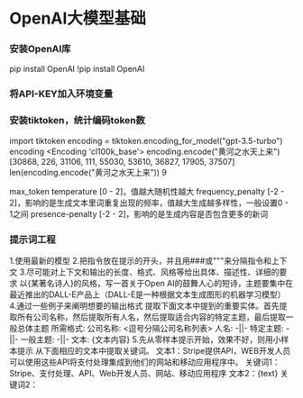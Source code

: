 # OpenAI大模型基础

### 安装OpenAI库
pip install OpenAI
!pip install OpenAI

### 将API-KEY加入环境变量

### 安装tiktoken，统计编码token数
import tiktoken
encoding = tiktoken.encoding_for_model("gpt-3.5-turbo")
encoding
<Encoding 'cl100k_base'>
encoding.encode("黄河之水天上来")
[30868, 226, 31106, 111, 55030, 53610, 36827, 17905, 37507]
len(encoding.encode("黄河之水天上来"))
9

max_token
temperature [0 - 2]，值越大随机性越大
frequency_penalty [-2 - 2]，影响的是生成文本里词重复出现的频率，值越大生成越多样性，一般设置0 - 1之间
presence-penalty [-2 - 2]，影响的是生成内容是否包含更多的新词

### 提示词工程
1.使用最新的模型
2.把指令放在提示的开头，并且用###或"""来分隔指令和上下文
3.尽可能对上下文和输出的长度、格式、风格等给出具体、描述性、详细的要求
以{某著名诗人}的风格，写一首关于Open AI的鼓舞人心的短诗，主题要集中在最近推出的DALL-E产品上（DALL-E是一种根据文本生成图形的机器学习模型）
4.通过一些例子来阐明想要的输出格式
  提取下面文本中提到的重要实体。首先提取所有公司名称，然后提取所有人名，然后提取适合内容的特定主题，最后提取一般总体主题
  所需格式:
  公司名称: <逗号分隔公司名称列表>
  人名: -||-
  特定主题: -||-
  一般主题: -||-
  文本: {文本内容}
5.先从零样本提示开始，效果不好，则用小样本提示
  从下面相应的文本中提取关键词。
  文本1：Stripe提供API，WEB开发人员可以使用这些API将支付处理集成到他们的网站和移动应用程序中。
  关键词1：Stripe、支付处理、API、Web开发人员、网站、移动应用程序
  文本2：{text}
  关键词2：
